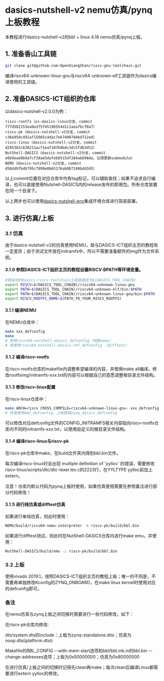 # dasics-nutshell-v2 nemu仿真/pynq上板教程

本教程进行dasics-nutshell-v2的bbl + linux 4.18 nemu仿真/pynq上板。

## 1. 准备香山工具链
```bash
git clone git@github.com:OpenXiangShan/riscv-gnu-toolchain.git
```
编译riscv64-unknown-linux-gnu与riscv64-unknown-elf工具链作为dasics编译使用的工具链。

## 2. 准备DASICS-ICT组织的仓库
以dasics-nutshell-v2.0.0为例：
```
riscv-rootfs（xs-dasics-linux分支，commit 777d582153ea0a3f5f45196554d1c1aea7bcf0a7）
riscv-pk（dasics-nutshell-v2分支，commit c36e95dc491af15665c4dac7e674087d4bd712e4）
riscv-linux（dasics-nutshell-v2分支，commit d295382cb20211acf1eaf107b9bdc3dc5fdb3d52）
NutShell-DASICS（dasics-nutshell-v2分支，commit e6b9eae0b9a7cf38ae5dafeb8515df284ab698da，记得更新submodule）
NEMU（dasics-nutshell-v2分支，commit d58dd97bdb795c7899e8b65176ab087240bdd3d5）
```
以上commit位置在对应仓库中均有tag标记，可以辅助查找；如果不追求自行编译，也可以直接使用Nutshell-DASICS内的release发布的即用包。所有仓库放置在同一个目录下。

以上两步也可以使用[dasics-nutshell-env](https://github.com/DASICS-ICT/dasics-nutshell-env)集成环境仓库进行简易部署。

## 3. 进行仿真/上板

### 3.1 仿真

由于dasics-nutshell-v2的仿真使用NEMU，故与DASICS-ICT组织主页的教程有一定差异；由于测试文件放在initramfs中，所以不需要准备额外的img作为文件系统。

#### 3.1.0 参照DASICS-ICT组织主页的教程设置$RISCV与$PATH等环境变量。
```bash
#假设你的dasics-riscv-toolchain工具链路径为$(DASICS_TOOL_CHAIN)
export RISCV=$(DASICS_TOOL_CHAIN)/riscv64-unknown-linux-gnu
export PATH=$(DASICS_TOOL_CHAIN)/riscv64-unknown-elf/bin:$PATH
export PATH=$(DASICS_TOOL_CHAIN)/riscv64-unknown-linux-gnu/bin:$PATH
export RISCV_ROOTFS_HOME=$(PATH_TO_YOUR_RISCV_ROOTFS)
```

#### 3.1.1 编译NEMU

在NEMU仓库中：

```bash
make xxx_defconfig
make
# 使用riscv64-nutshell-dasics_defconfig（纯跑nemu）
# 或使用riscv64-nutshell-dasics-ref_defconfig （difftest）
```

#### 3.1.2 编译riscv-rootfs

在riscv-rootfs仓库的makefile内调整希望编译的内容，并使用make all编译。修改rootfsimg/initramfs-xxx.txt的内容可以根据自己的意愿调整根目录文件结构。

#### 3.1.3 修改riscv-linux配置

在riscv-linux仓库中： 

```bash
make ARCH=riscv CROSS_COMPILE=riscv64-unknown-linux-gnu- xxx_defconfig
# 仿真使用emu_defconfig，上板使用zynq_dasics_defconfig
```

可以修改对应defconfig文件的CONFIG_INITRAMFS相关内容指向riscv-rootfs仓库内不同的initramfs-xxx.txt，以使用自定义的根目录文件结构。

#### 3.1.4 编译riscv-linux与riscv-pk

在riscv-pk仓库中make，在build文件夹内得到bbl.bin文件。

每次编译riscv-linux时会出现 multiple definition of 'yylloc' 的错误，需要修改riscv-linux/scripts/dtc/dtc-lexer.lex.c的2223行，在YYLTYPE yylloc前加上extern。

注意！仓库内默认代码为pynq上板时使用，如果仿真使用需要先参照备注进行部分代码修改！

#### 3.1.5 进行纯仿真或difftest仿真

如果进行单纯仿真，则此时使用：

```bash
NEMU/build/riscv64-nemu-interpreter -b riscv-pk/build/bbl.bin
```

如果进行difftest测试，则此时在NutShell-DASICS仓库内进行make emu，并使用：

```bash
NutShell-DASICS/build/emu -i riscv-pk/build/bbl.bin
```

### 3.2 上板

使用vivado 2019.1，按照DASICS-ICT组织主页的教程上板；唯一的不同是，不需要再单独修改Kconfig的ZYNQ_ONBOARD，在make linux kernel时使用对应的defconfig即可。

### 备注

在nemu仿真与zynq上板之间切换时需要进行一些代码修改，如下：

在riscv-pk仓库内修改:

dts/system.dts的include：上板为zynq-standalone.dtsi；仿真为noop.dtsi(platform.dtsi)

Makefile的BBL_CONFIG --with-mem-start选项和bbl/bbl.mk.in的bbl.bin --change-addresses选项；上板为0x50000000；仿真为0x80000000
        
在进行仿真/上板之间的切换时记得先clean再make；每次clean后编译Linux都需要进行extern yylloc的修改。

